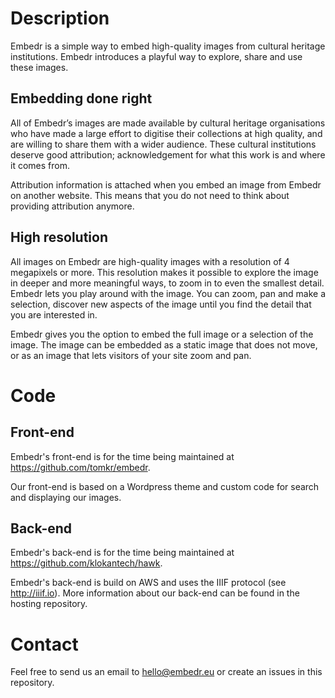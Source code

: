 # Description
Embedr is a simple way to embed high-quality images from cultural heritage institutions. Embedr introduces a playful way to explore, share and use these images.

## Embedding done right
All of Embedr’s images are made available by cultural heritage organisations who have made a large effort to digitise their collections at high quality, and are willing to share them with a wider audience. These cultural institutions deserve good attribution; acknowledgement for what this work is and where it comes from.

Attribution information is attached when you embed an image from Embedr on another website. This means that you do not need to think about providing attribution anymore.

## High resolution
All images on Embedr are high-quality images with a resolution of 4 megapixels or more. This resolution makes it possible to explore the image in deeper and more meaningful ways, to zoom in to even the smallest detail. Embedr lets you play around with the image. You can zoom, pan and make a selection, discover new aspects of the image until you find the detail that you are interested in.

Embedr gives you the option to embed the full image or a selection of the image. The image can be embedded as a static image that does not move, or as an image that lets visitors of your site zoom and pan.

# Code
## Front-end

Embedr's front-end is for the time being maintained at https://github.com/tomkr/embedr. 

Our front-end is based on a Wordpress theme and custom code for search and displaying our images. 

## Back-end

Embedr's back-end is for the time being maintained at https://github.com/klokantech/hawk.

Embedr's back-end is build on AWS and uses the IIIF protocol (see http://iiif.io). More information about our back-end can be found in the hosting repository.

# Contact

Feel free to send us an email to hello@embedr.eu or create an issues in this repository.